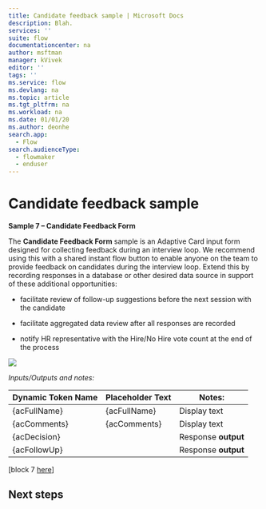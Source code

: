 ```yaml
---
title: Candidate feedback sample | Microsoft Docs
description: Blah.
services: ''
suite: flow
documentationcenter: na
author: msftman
manager: kVivek
editor: ''
tags: ''
ms.service: flow
ms.devlang: na
ms.topic: article
ms.tgt_pltfrm: na
ms.workload: na
ms.date: 01/01/20
ms.author: deonhe
search.app: 
  - Flow
search.audienceType: 
  - flowmaker
  - enduser
---
```

# Candidate feedback sample
**Sample 7 – Candidate Feedback Form**

The **Candidate Feedback Form** sample is an Adaptive Card input form designed
for collecting feedback during an interview loop. We recommend using this with a
shared instant flow button to enable anyone on the team to provide feedback on
candidates during the interview loop. Extend this by recording responses in a
database or other desired data source in support of these additional
opportunities:

-   facilitate review of follow-up suggestions before the next session with the
    candidate

-   facilitate aggregated data review after all responses are recorded

-   notify HR representative with the Hire/No Hire vote count at the end of the
    process

![](media/34eafd57a4cd4a11af27d8d50beffa97.png)

*Inputs/Outputs and notes:*

| Dynamic Token Name | Placeholder Text | Notes:              |
|--------------------|------------------|---------------------|
| {acFullName}       | {acFullName}     | Display text        |
| {acComments}       | {acComments}     | Display text        |
| {acDecision}       |                  | Response **output** |
| {acFollowUp}       |                  | Response **output** |

[block 7
[here](https://microsoft-my.sharepoint.com/:u:/p/audrie/EVWwYgSTXp5Hq5nd0QctjvkB8Ogd5kAH_6wreYo1nKFZAA?e=vGYLsc)]

## Next steps

